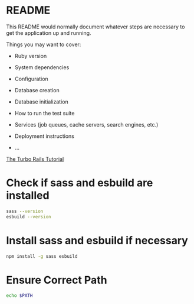 # README

This README would normally document whatever steps are necessary to get the
application up and running.

Things you may want to cover:

* Ruby version

* System dependencies

* Configuration

* Database creation

* Database initialization

* How to run the test suite

* Services (job queues, cache servers, search engines, etc.)

* Deployment instructions

* ...



[The Turbo Rails Tutorial](https://www.hotrails.dev/)


# Check if sass and esbuild are installed
```bash
sass --version
esbuild --version
```

# Install sass and esbuild if necessary
```bash
npm install -g sass esbuild
```

# Ensure Correct Path
```bash
echo $PATH
```

